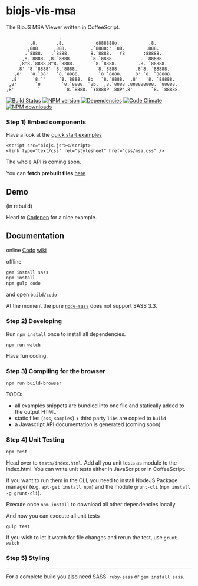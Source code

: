 biojs-vis-msa
==========

The BioJS MSA Viewer written in CoffeeScript. 

```
          .         .                                              
         ,8.       ,8.            d888888o.           .8.          
        ,888.     ,888.         .`8888:' `88.        .888.         
       .`8888.   .`8888.        8.`8888.   Y8       :88888.        
      ,8.`8888. ,8.`8888.       `8.`8888.          . `88888.       
     ,8'8.`8888,8^8.`8888.       `8.`8888.        .8. `88888.      
    ,8' `8.`8888' `8.`8888.       `8.`8888.      .8`8. `88888.     
   ,8'   `8.`88'   `8.`8888.       `8.`8888.    .8' `8. `88888.    
  ,8'     `8.`'     `8.`8888.  8b   `8.`8888.  .8'   `8. `88888.   
 ,8'       `8        `8.`8888. `8b.  ;8.`8888 .888888888. `88888.  
,8'         `         `8.`8888. `Y8888P ,88P'.8'       `8. `88888.
```

[![Build Status](https://drone.io/github.com/greenify/biojs-vis-msa/status.png)](https://drone.io/github.com/greenify/biojs-vis-msa/latest)
[![NPM version](http://img.shields.io/npm/v/biojs-vis-msa.svg)](https://www.npmjs.org/package/biojs-vis-msa)
[![Dependencies](https://david-dm.org/greenify/biojs-vis-msa.png)](https://david-dm.org/greenify/biojs-vis-msa)
[![Code Climate](https://codeclimate.com/github/greenify/biojs-vis-msa/badges/gpa.svg)](https://codeclimate.com/github/greenify/biojs-vis-msa)
[![NPM downloads](http://img.shields.io/npm/dm/biojs-vis-msa.svg)](https://www.npmjs.org/package/biojs-vis-msa)

### Step 1) Embed components

Have a look at the [quick start examples](https://dev.biojs-msa.org/v1)

```
<script src="biojs.js"></script>
<link type="text/css" rel="stylesheet" href="css/msa.css" />
```

The whole API is coming soon.

You can __fetch prebuilt files__ [here](https://drone.io/github.com/greenify/biojs-vis-msa/files)

Demo
-----

(in rebuild)

Head to [Codepen](http://codepen.io/greenify/pen/ALFjq) for a nice example.

Documentation
-------------

online [Codo](http://coffeedoc.info/github/greenify/biojs-vis-msa/master/)
[wiki](https://github.com/greenify/biojs-vis-msa/wiki/)

offline 

```bash
gem install sass
npm install
npm gulp codo
```

and open `build/codo`

At the moment the pure [`node-sass`](https://www.npmjs.org/package/node-sass) does not
support SASS 3.3.

### Step 2) Developing 

Run `npm install` once to install all dependencies.

```
npm run watch
```

Have fun coding.

### Step 3) Compiling for the browser

```
npm run build-browser
```

TODO:
* all examples snippets are bundled into one file and statically added to the output HTML
* static files (`css`, `samples`) + third party `libs` are copied to `build`
* a Javascript API documentation is generated (coming soon)


### Step 4) Unit Testing

```
npm test
```

Head over to `tests/index.html`. 
Add all you unit tests as module to the index.html. You can write unit tests either in JavaScript or in CoffeeScript.

If you want to run them in the CLI, you need to install NodeJS Package manager (e.g. `apt-get install npm`) and the module `grunt-cli` (`npm install -g grunt-cli`).

Execute once `npm install` to download all other dependencies locally

And now you can execute all unit tests
```
gulp test
```

If you wish to let it watch for file changes and rerun the test, use `grunt watch`

### Step 5) Styling
---------

For a complete build you also need SASS. `ruby-sass` or `gem install sass`.


